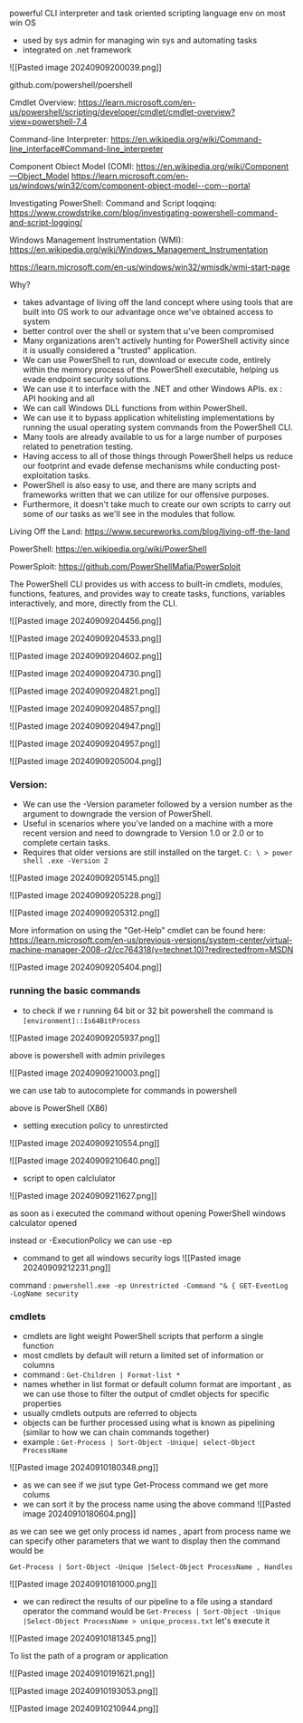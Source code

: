 
powerful CLI interpreter and task oriented scripting language env on most win OS

- used by sys admin for managing win sys and automating tasks 
- integrated on .net framework 

![[Pasted image 20240909200039.png]]

 github.com/powershell/poershell

Cmdlet Overview:
https://learn.microsoft.com/en-us/powershell/scripting/developer/cmdlet/cmdlet-overview?view=powershell-7.4

Command-line Interpreter:
https://en.wikipedia.org/wiki/Command-line_interface#Command-Iine_interpreter

Component Obiect Model (COMI:
https://en.wikipedia.org/wiki/Component—Object_Model
https://learn.microsoft.com/en-us/windows/win32/com/component-object-model--com--portal

Investigating PowerShell: Command and Script loqqinq:
https://www.crowdstrike.com/blog/investigating-powershell-command-and-script-logging/

Windows Management Instrumentation (WMI):
https://en.wikipedia.org/wiki/Windows_Management_lnstrumentation

https://learn.microsoft.com/en-us/windows/win32/wmisdk/wmi-start-page

Why?
- takes advantage of living off the land concept where using tools that are built into OS work to our advantage once we've obtained access to system
- better control over the shell or system that u've been compromised
- Many organizations aren't actively hunting for PowerShell activity since it is usually considered a "trusted" application.
- We can use PowerShell to run, download or execute code, entirely within the memory process of the PowerShell executable, helping us evade endpoint security solutions.
- We can use it to interface with the .NET and other Windows APIs.
ex : API hooking and all
- We can call Windows DLL functions from within PowerShell.
- We can use it to bypass application whitelisting implementations by running the usual operating system commands from the PowerShell CLI.
- Many tools are already available to us for a large number of purposes related to penetration testing.
- Having access to all of those things through PowerShell helps us reduce our footprint and evade defense mechanisms while conducting post-exploitation tasks. 
- PowerShell is also easy to use, and there are many scripts and frameworks written that we can utilize for our offensive purposes.
- Furthermore, it doesn't take much to create our own scripts to carry out some of our tasks as we'll see in the modules that follow.

 Living Off the Land:
https://www.secureworks.com/blog/living-off-the-land

PowerShell: 
https://en.wikipedia.org/wiki/PowerSheII

PowerSploit:
https://github.com/PowerShellMafia/PowerSploit

The PowerShell CLI provides us with access to built-in cmdlets, modules, functions, features, and provides way to create tasks, functions, variables interactively, and more, directly from the CLI.

![[Pasted image 20240909204456.png]]

![[Pasted image 20240909204533.png]]

![[Pasted image 20240909204602.png]]

![[Pasted image 20240909204730.png]]

![[Pasted image 20240909204821.png]]

![[Pasted image 20240909204857.png]]

![[Pasted image 20240909204947.png]]

![[Pasted image 20240909204957.png]]

![[Pasted image 20240909205004.png]]

### Version:

- We can use the -Version parameter followed by a version number as the argument to downgrade the version of PowerShell. 
- Useful in scenarios where you've landed on a machine with a more recent version and need to downgrade to Version 1.0 or 2.0 or to complete certain tasks.
- Requires that older versions are still installed on the target.
		`C: \ > power shell .exe -Version 2`

![[Pasted image 20240909205145.png]]

![[Pasted image 20240909205228.png]]

![[Pasted image 20240909205312.png]]

More information on using the "Get-Help" cmdlet can
be found here:
https://learn.microsoft.com/en-us/previous-versions/system-center/virtual-machine-manager-2008-r2/cc764318(v=technet.10)?redirectedfrom=MSDN

![[Pasted image 20240909205404.png]]

### running the basic commands

- to check if we r running 64 bit or 32 bit powershell the command is 
		`[environment]::Is64BitProcess`

![[Pasted image 20240909205937.png]]

above is powershell with admin privileges

![[Pasted image 20240909210003.png]]


we can use tab to autocomplete for commands in powershell

above is PowerShell (X86)

- setting execution policy to unrestircted 

![[Pasted image 20240909210554.png]]


![[Pasted image 20240909210640.png]]


- script to open calclulator 

![[Pasted image 20240909211627.png]]

as soon as i executed the command without opening PowerShell windows calculator opened 

instead or -ExecutionPolicy we can use -ep

- command to get all windows security logs
![[Pasted image 20240909212231.png]]

command : `powershell.exe -ep Unrestricted -Command "& { GET-EventLog -LogName security`


### cmdlets

- cmdlets are light weight PowerShell scripts that perform a single function 
- most cmdlets by default will return a limited set of information or columns
- command : `Get-Children | Format-list *`
- names whether in list format or default column format are important , as we can use those to filter the output  of cmdlet objects for specific properties
- usually cmdlets outputs are referred to objects
- objects can be further processed using what is known as pipelining (similar to how we can chain commands together)
- example : `Get-Process | Sort-Object -Unique| select-Object ProcessName`

![[Pasted image 20240910180348.png]]

- as we can see if we jsut type Get-Process command we get more colums 
- we can sort it by the process name using the above command
![[Pasted image 20240910180604.png]]

as we can see we get only process id names , apart from process name we can specify other parameters that we want to display then the command would be 

`Get-Process | Sort-Object -Unique |Select-Object ProcessName , Handles`

![[Pasted image 20240910181000.png]]

- we can redirect the results of our pipeline to a file using a standard operator the command would be 
`Get-Process | Sort-Object -Unique |Select-Object ProcessName > unique_process.txt`
let's execute it 

![[Pasted image 20240910181345.png]]

To list the path of a program or application

![[Pasted image 20240910191621.png]]

![[Pasted image 20240910193053.png]]

![[Pasted image 20240910210944.png]]


